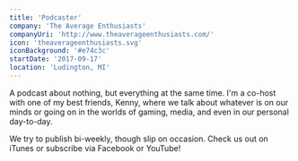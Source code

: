 ```yaml
---
title: 'Podcaster'
company: 'The Average Enthusiasts'
companyUri: 'http://www.theaverageenthusiasts.com/'
icon: 'theaverageenthusiasts.svg'
iconBackground: '#e74c3c'
startDate: '2017-09-17'
location: 'Ludington, MI'
---
```


A podcast about nothing, but everything at the same time. I'm a co-host with
one of my best friends, Kenny, where we talk about whatever is on our minds
or going on in the worlds of gaming, media, and even in our personal day-to-day.

We try to publish bi-weekly, though slip on occasion. Check us out on iTunes or
subscribe via Facebook or YouTube!
